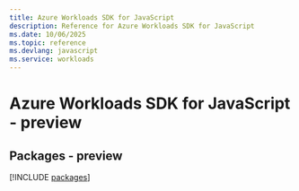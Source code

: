 ```yaml
---
title: Azure Workloads SDK for JavaScript
description: Reference for Azure Workloads SDK for JavaScript
ms.date: 10/06/2025
ms.topic: reference
ms.devlang: javascript
ms.service: workloads
---
```

# Azure Workloads SDK for JavaScript - preview
## Packages - preview
[!INCLUDE [packages](workloads-index.md)]